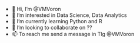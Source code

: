 - 👋 Hi, I’m @VMVoron
- 👀 I’m interested in Data Science, Data Analytics
- 🌱 I’m currently learning Python and R
- 💞️ I’m looking to collaborate on ??
- 📫 To reach me send a message in Tlg @VMVoron

<!---
VMVoron/VMVoron is a ✨ special ✨ repository because its `README.md` (this file) appears on your GitHub profile.
You can click the Preview link to take a look at your changes.
--->
